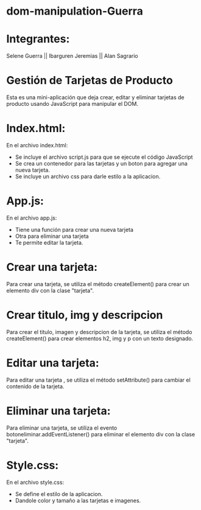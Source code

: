 # dom-manipulation-Guerra
# Integrantes:
Selene Guerra ||
Ibarguren Jeremias ||
Alan Sagrario
# Gestión de Tarjetas de Producto
Esta es una mini-aplicación que deja crear, editar y eliminar tarjetas de producto usando JavaScript para manipular el DOM.
#
# Index.html:
En el archivo index.html:
- Se incluye el archivo script.js para que se ejecute el código JavaScript
- Se crea un contenedor para las tarjetas y un boton para agregar una nueva tarjeta.
- Se incluye un archivo css para darle estilo a la aplicacion.
#
# App.js:
En el archivo app.js: 
- Tiene una función para crear una nueva tarjeta
- Otra para eliminar una tarjeta
- Te permite editar la tarjeta.
#
# Crear una tarjeta:
Para crear una tarjeta, se utiliza el método createElement() para crear un elemento div con la clase "tarjeta".
#
# Crear titulo, img y descripcion
Para crear el titulo, imagen y descripcion de la tarjeta, se utiliza el método createElement() para crear elementos h2, img y p con un texto designado.
# Editar una tarjeta:
Para editar una tarjeta , se utiliza el método setAttribute() para cambiar el contenido de la tarjeta.
#
# Eliminar una tarjeta:
Para eliminar una tarjeta, se utiliza el evento botoneliminar.addEventListener() para eliminar el elemento div con la clase "tarjeta".
#
# Style.css:
En el archivo style.css: 
- Se define el estilo de la aplicacion. 
- Dandole color y tamaño a las tarjetas e imagenes.